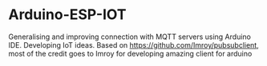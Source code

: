 # Arduino-ESP-IOT
Generalising and improving connection with MQTT servers using Arduino IDE. Developing IoT ideas. Based on https://github.com/Imroy/pubsubclient, most of the credit goes to Imroy for developing amazing client for arduino
